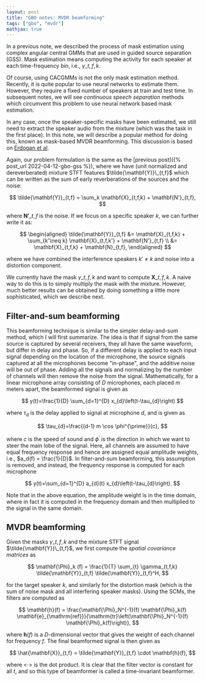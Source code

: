 ```yaml
---
layout: post
title: "GBO notes: MVDR beamforming"
tags: ["gbo", "mvdr"]
mathjax: true
---
```


In a previous note, we described the process of mask estimation using complex angular central
GMMs that are used in guided source separation (GSS). Mask estimation means computing the
activity for each speaker at each time-frequency bin, i.e., $\gamma\_{t,f,k}$.

Of course, using CACGMMs is not the only mask estimation method. Recently, it is quite popular
to use neural networks to estimate them. However, they require a fixed number of speakers
at train and test time. In subsequent notes, we will see *continuous speech separation* methods
which circumvent this problem to use neural network based mask estimation.

In any case, once the speaker-specific masks have been estimated, we still need to extract
the speaker audio from the mixture (which was the task in the first place). In this note, we
will describe a popular method for doing this, known as mask-based MVDR beamforming. This
discussion is based on [Erdogan et al](https://www.merl.com/publications/docs/TR2016-072.pdf).

Again, our problem formulation is the same as the [previous post]({% post_url 2022-04-12-gbo-gss %}),
where we have (unit normalized and dereverberated) mixture STFT features $\tilde{\mathbf{Y}}\_{t,f}$ which can be
written as the sum of early reverberations of the sources and the noise:

$$ \tilde{\mathbf{Y}}_{t,f} = \sum_k \mathbf{X}_{t,f,k} + \mathbf{N'}_{t,f}, $$

where $\mathbf{N'}\_{t,f}$ is the noise. If we focus on a specific speaker $k$, we can further write it as:

$$
\begin{aligned}
\tilde{\mathbf{Y}}_{t,f} &= \mathbf{X}_{t,f,k} + \sum_{k'\neq k} \mathbf{X}_{t,f,k'} + \mathbf{N'}_{t,f} \\
    &= \mathbf{X}_{t,f,k} + \mathbf{N}_{t,f},
\end{aligned}
$$

where we have combined the interference speakers $k' \neq k$ and noise into a distortion component.

We currently have the mask $\gamma\_{t,f,k}$ and want to compute $\mathbf{X}\_{t,f,k}$. A
naive way to do this is to simply multiply the mask with the mixture. However, much better
results can be obtained by doing something a little more sophisticated, which we describe next.

## Filter-and-sum beamforming

This beamforming technique is similar to the simpler delay-and-sum method, which I will first summarize. 
The idea is that if signal from the same source is captured by several receivers, they all have 
the same waveform, but differ in delay and phase. So, if a different delay is applied to each 
input signal depending on the location of the microphone, the source signals captured at all 
the microphones become "in-phase", and the additive noise will be out of phase. Adding all the 
signals and normalizing by the number of channels will then remove the noise from the signal. 
Mathematically, for a linear microphone array consisting of $D$ microphones, each placed $m$ 
meters apart, the beamformed signal is given as

$$ y(t)=\frac{1}{D} \sum_{d=1}^{D} x_{d}\left(t-\tau_{d}\right) $$

where $\tau_d$ is the delay applied to signal at microphone $d$, and is given as

$$ \tau_{d}=\frac{(d-1) m \cos \phi^{\prime}}{c}, $$

where $c$ is the speed of sound and $\phi^{\prime}$ is the direction in which we want to steer 
the main lobe of the signal. Here, all channels are assumed to have equal frequency response 
and hence are assigned equal amplitude weights, i.e., $a_d(f) = \frac{1}{D}$. In filter-and-sum 
beamforming, this assumption is removed, and instead, the frequency response is computed for 
each microphone

$$ y(t)=\sum_{d=1}^{D} a_{d}(t) x_{d}\left(t-\tau_{d}\right). $$

Note that in the above equation, the amplitude weight is in the time domain, where in fact 
it is computed in the frequency domain and then multiplied to the signal in the same domain.

## MVDR beamforming

Given the masks $\gamma\_{t,f,k}$ and the mixture STFT signal $\tilde{\mathbf{Y}}\_{t,f}$, we
first compute the *spatial covariance matrices* as

$$ \mathbf{\Phi}_k (f) = \frac{1}{T} \sum_{t} \gamma_{t,f,k} \tilde{\mathbf{Y}}_{t,f} \tilde{\mathbf{Y}}_{t,f}^H, $$

for the target speaker $k$, and similarly for the distortion mask (which is the sum of noise mask
and all interfering speaker masks). Using the SCMs, the filters are computed as

$$ \mathbf{h}(f) = \frac{\mathbf{\Phi}_N^{-1}(f) \mathbf{\Phi}_k(f) \mathbf{e}_{\mathrm{ref}}}{\mathrm{tr}\left(\mathbf{\Phi}_N^{-1}(f) \mathbf{\Phi}_k(f)\right)}, $$

where $\mathbf{h}(f)$ is a $D$-dimensional vector that gives the weight of each channel for
frequency $f$. The final beamformed signal is then given as

$$ \hat{\mathbf{X}}_{t,f} = \tilde{\mathbf{Y}}_{t,f} \cdot \mathbf{h}(f), $$

where <$\cdot$> is the dot product. It is clear that the filter vector is constant for all $t$, and so this type of beamformer is
called a time-invariant beamformer.
